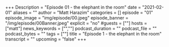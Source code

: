 +++
Description = "Episode 01 - the elephant in the room"
date = "2021-02-01"
aliases = ""
author = "Matt Harazim"
categories = []
episode = "01"
episode_image = "img/episode/00.jpeg"
episode_banner = "/img/episode/00Banner.jpeg"
explicit = "no"
#guests = [""]
hosts = ["matt"]
news_keywords = ["",""]
podcast_duration = ""
podcast_file = ""
podcast_bytes = ""
tags = [""]
title = "Episode 1 - the elephant in the room"
transcript = ""
upcoming = "false"
+++

 
